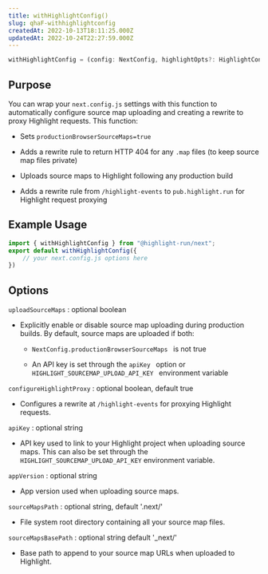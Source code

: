 ```yaml
---
title: withHighlightConfig()
slug: qhaF-withhighlightconfig
createdAt: 2022-10-13T18:11:25.000Z
updatedAt: 2022-10-24T22:27:59.000Z
---
```


```typescript
withHighlightConfig = (config: NextConfig, highlightOpts?: HighlightConfigOptions): NextConfig
```

## Purpose

You can wrap your `next.config.js` settings with this function to automatically configure source map uploading and creating a rewrite to proxy Highlight requests. This function:

*   Sets `productionBrowserSourceMaps=true`

*   Adds a rewrite rule to return HTTP 404 for any `.map`  files (to keep source map files private)

*   Uploads source maps to Highlight following any production build

*   Adds a rewrite rule from `/highlight-events`  to `pub.highlight.run` for Highlight request proxying

## Example Usage

```javascript
import { withHighlightConfig } from "@highlight-run/next";
export default withHighlightConfig({
	// your next.config.js options here
})
```

## Options

`uploadSourceMaps` : optional boolean

*   Explicitly enable or disable source map uploading during production builds. By default, source maps are uploaded if both:
    *   `NextConfig.productionBrowserSourceMaps
        ` is not true


    *   An API key is set through the&#x20;
        `apiKey
        ` option or&#x20;
        `HIGHLIGHT_SOURCEMAP_UPLOAD_API_KEY
        ` environment variable


`configureHighlightProxy` : optional boolean, default true

*   Configures a rewrite at `/highlight-events` for proxying Highlight requests.

`apiKey` : optional string

*   API key used to link to your Highlight project when uploading source maps. This can also be set through the `HIGHLIGHT_SOURCEMAP_UPLOAD_API_KEY` environment variable.

`appVersion` : optional string

*   App version used when uploading source maps.

`sourceMapsPath` : optional string, default '.next/'

*   File system root directory containing all your source map files.

`sourceMapsBasePath` : optional string default '\_next/'

*   Base path to append to your source map URLs when uploaded to Highlight.

